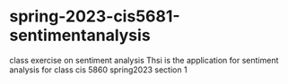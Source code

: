 # spring-2023-cis5681-sentimentanalysis
class exercise on sentiment analysis
Thsi is the application for sentiment analysis for class cis 5860 spring2023 section 1
